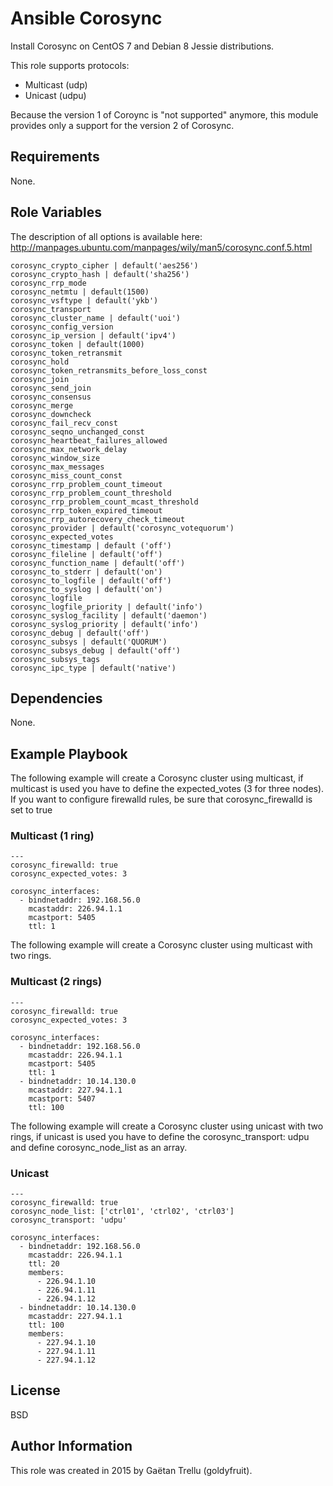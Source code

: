 # Ansible Corosync
Install Corosync on CentOS 7 and Debian 8 Jessie distributions.

This role supports protocols:
- Multicast (udp)
- Unicast (udpu)

Because the version 1 of Coroync is "not supported" anymore, this module provides only a support for the version 2 of Corosync.

## Requirements
None.

## Role Variables
The description of all options is available here: http://manpages.ubuntu.com/manpages/wily/man5/corosync.conf.5.html
```
corosync_crypto_cipher | default('aes256')
corosync_crypto_hash | default('sha256')
corosync_rrp_mode
corosync_netmtu | default(1500)
corosync_vsftype | default('ykb')
corosync_transport
corosync_cluster_name | default('uoi')
corosync_config_version
corosync_ip_version | default('ipv4')
corosync_token | default(1000) 
corosync_token_retransmit 
corosync_hold 
corosync_token_retransmits_before_loss_const 
corosync_join 
corosync_send_join 
corosync_consensus 
corosync_merge 
corosync_downcheck 
corosync_fail_recv_const 
corosync_seqno_unchanged_const 
corosync_heartbeat_failures_allowed 
corosync_max_network_delay 
corosync_window_size 
corosync_max_messages 
corosync_miss_count_const 
corosync_rrp_problem_count_timeout 
corosync_rrp_problem_count_threshold 
corosync_rrp_problem_count_mcast_threshold 
corosync_rrp_token_expired_timeout 
corosync_rrp_autorecovery_check_timeout 
corosync_provider | default('corosync_votequorum') 
corosync_expected_votes 
corosync_timestamp | default ('off') 
corosync_fileline | default('off') 
corosync_function_name | default('off') 
corosync_to_stderr | default('on') 
corosync_to_logfile | default('off') 
corosync_to_syslog | default('on') 
corosync_logfile 
corosync_logfile_priority | default('info') 
corosync_syslog_facility | default('daemon') 
corosync_syslog_priority | default('info') 
corosync_debug | default('off') 
corosync_subsys | default('QUORUM') 
corosync_subsys_debug | default('off')
corosync_subsys_tags
corosync_ipc_type | default('native')
```

## Dependencies
None.

## Example Playbook
The following example will create a Corosync cluster using multicast, if multicast is used you have to define the expected_votes (3 for three nodes). If you want to configure firewalld rules, be sure that corosync_firewalld is set to true
### Multicast (1 ring)
```
---
corosync_firewalld: true
corosync_expected_votes: 3

corosync_interfaces:
  - bindnetaddr: 192.168.56.0
    mcastaddr: 226.94.1.1
    mcastport: 5405
    ttl: 1
```

The following example will create a Corosync cluster using multicast with two rings.
### Multicast (2 rings)
```
---
corosync_firewalld: true
corosync_expected_votes: 3

corosync_interfaces:
  - bindnetaddr: 192.168.56.0
    mcastaddr: 226.94.1.1
    mcastport: 5405
    ttl: 1
  - bindnetaddr: 10.14.130.0
    mcastaddr: 227.94.1.1
    mcastport: 5407
    ttl: 100
```
The following example will create a Corosync cluster using unicast with two rings, if unicast is used you have to define the corosync_transport: udpu and define corosync_node_list as an array.
### Unicast
```
---
corosync_firewalld: true
corosync_node_list: ['ctrl01', 'ctrl02', 'ctrl03']
corosync_transport: 'udpu'

corosync_interfaces:
  - bindnetaddr: 192.168.56.0
    mcastaddr: 226.94.1.1
    ttl: 20
    members:
      - 226.94.1.10
      - 226.94.1.11
      - 226.94.1.12
  - bindnetaddr: 10.14.130.0
    mcastaddr: 227.94.1.1
    ttl: 100
    members:
      - 227.94.1.10
      - 227.94.1.11
      - 227.94.1.12
```

## License
BSD

## Author Information
This role was created in 2015 by Gaëtan Trellu (goldyfruit).